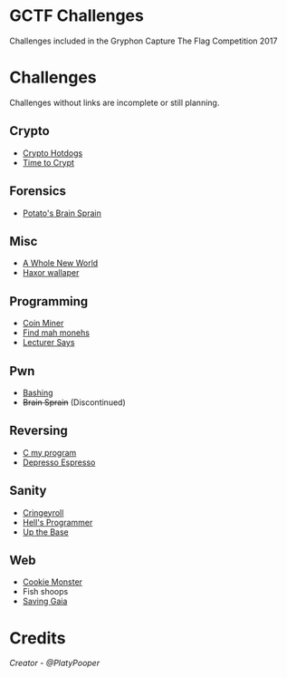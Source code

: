 # GCTF Challenges
Challenges included in the Gryphon Capture The Flag Competition 2017

# Challenges
Challenges without links are incomplete or still planning.

## Crypto
- [Crypto Hotdogs](Crypto%20Hotdogs)
- [Time to Crypt](Time%20to%20Crypt)

## Forensics
- [Potato's Brain Sprain](Potato's%20Brain%20Sprain)

## Misc
- [A Whole New World](A%20Whole%20New%20World)
- [Haxor wallaper](Haxor%20wallpaper)

## Programming
- [Coin Miner](Coin%20Miner)
- [Find mah monehs](Find%20mah%20monehs)
- [Lecturer Says](Lecturer%20Says)

## Pwn
- [Bashing](Bashing)
- ~~Brain Sprain~~ (Discontinued)

## Reversing
- [C my program](C%20my%20program)
- [Depresso Espresso](Depresso%20Espresso)

## Sanity
- [Cringeyroll](Cringeyroll)
- [Hell's Programmer](Hell's%20Programmer)
- [Up the Base](Up%20the%20Base)

## Web
- [Cookie Monster](Cookie%20Monster)
- Fish shoops
- [Saving Gaia](Saving%20Gaia)

# Credits
<i>Creator - @PlatyPooper</i>
